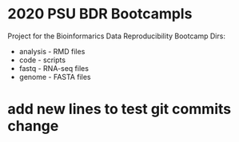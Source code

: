 # 2020 PSU BDR Bootcampls

Project for the Bioinformarics Data Reproducibility Bootcamp
Dirs:
* analysis - RMD files
* code - scripts 
* fastq - RNA-seq files
* genome - FASTA files

# add new lines to test git commits change
